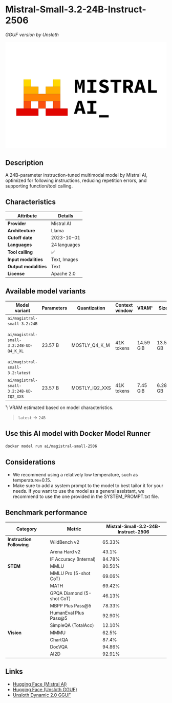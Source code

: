 # Mistral-Small-3.2-24B-Instruct-2506
*GGUF version by Unsloth*

![logo](https://github.com/docker/model-cards/raw/refs/heads/main/logos/mistral-280x184-overview@2x.svg)

## Description
A 24B-parameter instruction-tuned multimodal model by Mistral AI, optimized for following instructions, reducing repetition errors, and supporting function/tool calling.

## Characteristics

| Attribute             | Details      |
|-----------------------|--------------|
| **Provider**          | Mistral AI   |
| **Architecture**      | Llama        |
| **Cutoff date**       | 2023-10-01   |
| **Languages**         | 24 languages |
| **Tool calling**      | ✅            |
| **Input modalities**  | Text, Images |
| **Output modalities** | Text         |
| **License**           | Apache 2.0   |

## Available model variants

| Model variant | Parameters | Quantization | Context window | VRAM¹ | Size |
|---------------|------------|--------------|----------------|------|-------|
| `ai/magistral-small-3.2:24B`<br><br>`ai/magistral-small-3.2:24B-UD-Q4_K_XL`<br><br>`ai/magistral-small-3.2:latest` | 23.57 B | MOSTLY_Q4_K_M | 41K tokens | 14.59 GiB | 13.50 GB |
| `ai/magistral-small-3.2:24B-UD-IQ2_XXS` | 23.57 B | MOSTLY_IQ2_XXS | 41K tokens | 7.45 GiB | 6.28 GB |

¹: VRAM estimated based on model characteristics.

> `latest` → `24B`

## Use this AI model with Docker Model Runner

```bash
docker model run ai/magistral-small-2506
```

## Considerations

- We recommend using a relatively low temperature, such as temperature=0.15.
- Make sure to add a system prompt to the model to best tailor it for your needs. If you want to use the model as a general assistant, we recommend to use the one provided in the SYSTEM_PROMPT.txt file.

## Benchmark performance

| Category                  | Metric                    | Mistral-Small-3.2-24B-Instruct-2506 |
|---------------------------|---------------------------|-------------------------------------|
| **Instruction Following** | WildBench v2              | 65.33%                              |
|                           | Arena Hard v2             | 43.1%                               |
|                           | IF Accuracy (Internal)    | 84.78%                              |
| **STEM**                  | MMLU                      | 80.50%                              |
|                           | MMLU Pro (5-shot CoT)     | 69.06%                              |
|                           | MATH                      | 69.42%                              |
|                           | GPQA Diamond (5-shot CoT) | 46.13%                              |
|                           | MBPP Plus Pass@5          | 78.33%                              |
|                           | HumanEval Plus Pass@5     | 92.90%                              |
|                           | SimpleQA (TotalAcc)       | 12.10%                              |
| **Vision**                | MMMU                      | 62.5%                               |
|                           | ChartQA                   | 87.4%                               |
|                           | DocVQA                    | 94.86%                              |
|                           | AI2D                      | 92.91%                              |


## Links
- [Hugging Face (Mistral AI)](https://huggingface.co/mistralai/Mistral-Small-3.2-24B-Instruct-2506)
- [Hugging Face (Unsloth GGUF)](https://huggingface.co/unsloth/Mistral-Small-3.2-24B-Instruct-2506-GGUF)
- [Unsloth Dynamic 2.0 GGUF](https://docs.unsloth.ai/basics/unsloth-dynamic-2.0-ggufs)
